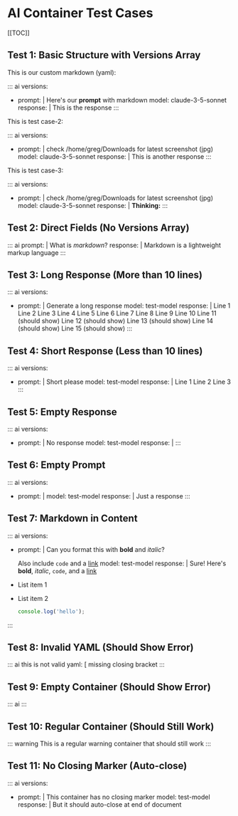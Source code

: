 # AI Container Test Cases

[[TOC]]

## Test 1: Basic Structure with Versions Array

This is our custom markdown (yaml):

::: ai
versions:
  - prompt: |
      Here's our **prompt** with markdown
    model: claude-3-5-sonnet
    response: |
      This is the response
:::

This is test case-2:

::: ai
versions:
  - prompt: |
      check /home/greg/Downloads for latest screenshot (jpg)
    model: claude-3-5-sonnet
    response: |
      This is another response
:::

This is test case-3:

::: ai
versions:
  - prompt: |
      check /home/greg/Downloads for latest screenshot (jpg)
    model: claude-3-5-sonnet
    response: |
      **Thinking:**
:::

## Test 2: Direct Fields (No Versions Array)

::: ai
prompt: |
  What is *markdown*?
response: |
  Markdown is a lightweight markup language
:::

## Test 3: Long Response (More than 10 lines)

::: ai
versions:
  - prompt: |
      Generate a long response
    model: test-model
    response: |
      Line 1
      Line 2
      Line 3
      Line 4
      Line 5
      Line 6
      Line 7
      Line 8
      Line 9
      Line 10
      Line 11 (should show)
      Line 12 (should show)
      Line 13 (should show)
      Line 14 (should show)
      Line 15 (should show)
:::

## Test 4: Short Response (Less than 10 lines)

::: ai
versions:
  - prompt: |
      Short please
    model: test-model
    response: |
      Line 1
      Line 2
      Line 3
:::

## Test 5: Empty Response

::: ai
versions:
  - prompt: |
      No response
    model: test-model
    response: |
:::

## Test 6: Empty Prompt

::: ai
versions:
  - prompt: |
    model: test-model
    response: |
      Just a response
:::

## Test 7: Markdown in Content

::: ai
versions:
  - prompt: |
      Can you format this with **bold** and *italic*?

      Also include `code` and a [link](https://example.com)
    model: test-model
    response: |
      Sure! Here's **bold**, *italic*, `code`, and a [link](https://example.com)

  - List item 1
  - List item 2

      ```javascript
      console.log('hello');
      ```

:::

## Test 8: Invalid YAML (Should Show Error)

::: ai
this is not valid yaml: [
  missing closing bracket
:::

## Test 9: Empty Container (Should Show Error)

::: ai
:::

## Test 10: Regular Container (Should Still Work)

::: warning
This is a regular warning container that should still work
:::

## Test 11: No Closing Marker (Auto-close)

::: ai
versions:
  - prompt: |
      This container has no closing marker
    model: test-model
    response: |
      But it should auto-close at end of document
